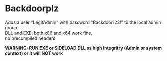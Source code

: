 # Backdoorplz
Adds a user "LegitAdmin" with password "Backdoor123!" to the local admin group. <br>
DLL and EXE, both x86 and x64 work fine.<br>
no precompiled headers<br>

**WARNING: RUN EXE or SIDELOAD DLL as high integritry (Admin or system context) or it will NOT work** 

